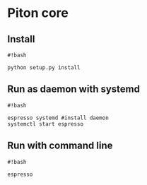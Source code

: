 # Piton core #

## Install ##

```
#!bash

python setup.py install
```

## Run as daemon with systemd ##

```
#!bash

espresso systemd #install daemon
systemctl start espresso
```

## Run with command line ##

```
#!bash

espresso
```

